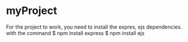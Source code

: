 # myProject
For the project to work, you need to install the expres, ejs dependencies.
with the command
$ npm install express
$ npm install ejs
